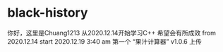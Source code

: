 # black-history
你好，这里是Chuang1213
从2020.12.14开始学习C++
希望会有所成效
from 2020.12.14 start
2020.12.19 3:40 am 第一个 “果汁计算器” v1.0.6 上传
